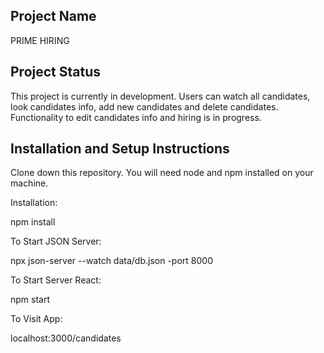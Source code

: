 ## Project Name

PRIME HIRING

## Project Status

This project is currently in development. Users can watch all candidates, look candidates info, add new candidates and delete candidates.
Functionality to edit candidates info and hiring is in progress.

## Installation and Setup Instructions

Clone down this repository. You will need node and npm installed on your machine.

Installation:

npm install

To Start JSON Server:

npx json-server --watch data/db.json -port 8000

To Start Server React:

npm start

To Visit App:

localhost:3000/candidates
